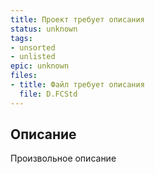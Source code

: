```yaml
---
title: Проект требует описания
status: unknown
tags:
- unsorted
- unlisted
epic: unknown
files:
- title: Файл требует описания
  file: D.FCStd
---
```



## Описание

Произвольное описание